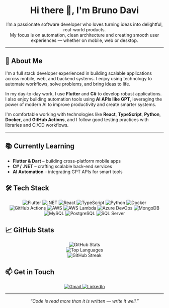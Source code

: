 <h1 align="center">Hi there 👋, I'm Bruno Davi</h1>

<p align="center">
  I’m a passionate software developer who loves turning ideas into delightful, real-world products.<br/>
  My focus is on automation, clean architecture and creating smooth user experiences — whether on mobile, web or desktop.
</p>

---

## 🧾 About Me

I'm a full stack developer experienced in building scalable applications across mobile, web, and backend systems. I enjoy using technology to automate workflows, solve problems, and bring ideas to life.

In my day-to-day work, I use **Flutter** and **C#** to develop robust applications. I also enjoy building automation tools using **AI APIs like GPT**, leveraging the power of modern AI to improve productivity and create smarter systems.

I'm comfortable working with technologies like **React**, **TypeScript**, **Python**, **Docker**, and **GitHub Actions**, and I follow good testing practices with libraries and CI/CD workflows.

---

## 📚 Currently Learning

* **Flutter & Dart** – building cross-platform mobile apps
* **C# / .NET** – crafting scalable back-end services
* **AI Automation** – integrating GPT APIs for smart tools

## 🛠 Tech Stack

<div align="center">

![Flutter](https://img.shields.io/badge/Flutter-02569B?style=for-the-badge\&logo=flutter\&logoColor=white)
![.NET](https://img.shields.io/badge/.NET-512BD4?style=for-the-badge\&logo=dotnet\&logoColor=white)
![React](https://img.shields.io/badge/React-20232A?style=for-the-badge\&logo=react\&logoColor=61DAFB)
![TypeScript](https://img.shields.io/badge/TypeScript-3178C6?style=for-the-badge\&logo=typescript\&logoColor=white)
![Python](https://img.shields.io/badge/Python-3776AB?style=for-the-badge\&logo=python\&logoColor=white)
![Docker](https://img.shields.io/badge/Docker-2496ED?style=for-the-badge\&logo=docker\&logoColor=white)
![GitHub Actions](https://img.shields.io/badge/GitHub_Actions-2088FF?style=for-the-badge\&logo=github-actions\&logoColor=white)
![AWS](https://img.shields.io/badge/AWS-232F3E?style=for-the-badge\&logo=amazon-aws\&logoColor=white)
![AWS Lambda](https://img.shields.io/badge/AWS%20Lambda-FF9900?style=for-the-badge\&logo=aws-lambda\&logoColor=white)
![Azure DevOps](https://img.shields.io/badge/Azure%20DevOps-0078D7?style=for-the-badge\&logo=azure-devops\&logoColor=white)
![MongoDB](https://img.shields.io/badge/MongoDB-47A248?style=for-the-badge\&logo=mongodb\&logoColor=white)
![MySQL](https://img.shields.io/badge/MySQL-4479A1?style=for-the-badge\&logo=mysql\&logoColor=white)
![PostgreSQL](https://img.shields.io/badge/PostgreSQL-336791?style=for-the-badge\&logo=postgresql\&logoColor=white)
![SQL Server](https://img.shields.io/badge/SQL%20Server-CC2927?style=for-the-badge\&logo=microsoft-sql-server\&logoColor=white)

</div>

## 📈 GitHub Stats

<div align="center">
  <img src="https://github-readme-stats.vercel.app/api?username=brunodavi&show_icons=true&hide_border=true&theme=gruvbox&bg_color=00000000&title_color=2f80ed&text_color=38bdae" alt="GitHub Stats" /><br/>
  <img src="https://github-readme-stats.vercel.app/api/top-langs?username=brunodavi&layout=compact&theme=gruvbox&hide_border=true&bg_color=00000000&title_color=2f80ed&text_color=38bdae" alt="Top Languages" /><br/>
  <img src="https://streak-stats.demolab.com?user=brunodavi&theme=gruvbox&hide_border=true&background=FFFFFF00&dates=F8D347&currStreakNum=38bdae&currStreakLabel=2f80ed&sideNums=ffffff&sideLabels=38bdae" alt="GitHub Streak" />
</div>

## 📫 Get in Touch

<p align="center">
  <a href="mailto:brunodaviandrade2000@gmail.com">
    <img src="https://img.shields.io/badge/Gmail-D14836?style=for-the-badge&logo=gmail&logoColor=white" alt="Gmail"/>
  </a>
  <a href="https://www.linkedin.com/in/brunodavi">
    <img src="https://img.shields.io/badge/LinkedIn-0A66C2?style=for-the-badge&logo=linkedin&logoColor=white" alt="LinkedIn"/>
  </a>
</p>

---

<p align="center"><em>“Code is read more than it is written — write it well.”</em></p>
